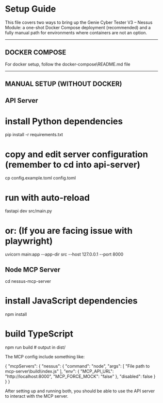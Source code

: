 # Setup Guide

This file covers two ways to bring up the Genie Cyber Tester V3 – Nessus Module: a one-shot Docker Compose deployment (recommended) and a fully manual path for environments where containers are not an option.

---------------------------------------------------------------------------
DOCKER COMPOSE
---------------------------------------------------------------------------

For docker setup, follow the docker-compose\README.md file

---------------------------------------------------------------------------
MANUAL SETUP (WITHOUT DOCKER)
---------------------------------------------------------------------------

API Server
-----------------

   # install Python dependencies
   pip install -r requirements.txt

   # copy and edit server configuration (remember to cd into api-server)
   cp config.example.toml config.toml

   # run with auto-reload
   fastapi dev src/main.py

   # or: (If you are facing issue with playwright)
   uvicorn main:app --app-dir src --host 127.0.0.1 --port 8000

Node MCP Server
---------------

   cd nessus-mcp-server

   # install JavaScript dependencies
   npm install

   # build TypeScript
   npm run build                      # output in dist/

The MCP config include something like:

{
  "mcpServers": {
    "nessus": {
      "command": "node",
      "args": [
        "File path to mcp-server\build\index.js"
      ],
      "env": {
        "MCP_API_URL": "http://localhost:8000",
        "MCP_FORCE_MOCK": "false"
      },
      "disabled": false
    }
  }
}

After setting up and running both, you should be able to use the API server to interact with the MCP server. 